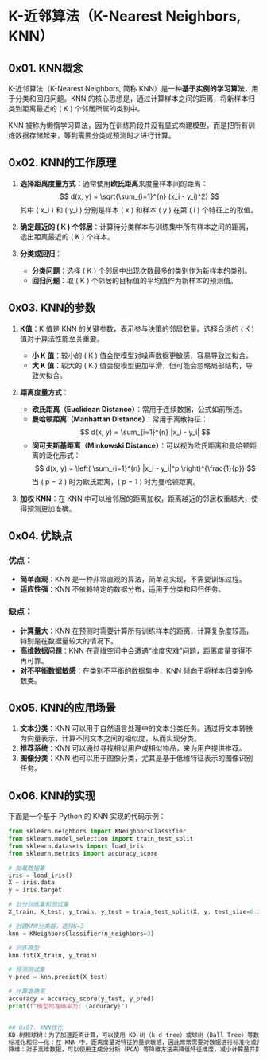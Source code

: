 # K-近邻算法（K-Nearest Neighbors, KNN）

## 0x01. KNN概念

K-近邻算法（K-Nearest Neighbors, 简称 KNN）是一种**基于实例的学习算法**，用于分类和回归问题。KNN 的核心思想是，通过计算样本之间的距离，将新样本归类到距离最近的 \( K \) 个邻居所属的类别中。

KNN 被称为懒惰学习算法，因为在训练阶段并没有显式构建模型，而是把所有训练数据存储起来，等到需要分类或预测时才进行计算。

## 0x02. KNN的工作原理

1. **选择距离度量方式**：通常使用**欧氏距离**来度量样本间的距离：
   $$ 
   d(x, y) = \sqrt{\sum_{i=1}^{n} (x_i - y_i)^2} 
   $$
   其中 \( x_i \) 和 \( y_i \) 分别是样本 \( x \) 和样本 \( y \) 在第 \( i \) 个特征上的取值。

2. **确定最近的 \( K \) 个邻居**：计算待分类样本与训练集中所有样本之间的距离，选出距离最近的 \( K \) 个样本。

3. **分类或回归**：
   - **分类问题**：选择 \( K \) 个邻居中出现次数最多的类别作为新样本的类别。
   - **回归问题**：取 \( K \) 个邻居的目标值的平均值作为新样本的预测值。

## 0x03. KNN的参数

1. **K值**：K 值是 KNN 的关键参数，表示参与决策的邻居数量。选择合适的 \( K \) 值对于算法性能至关重要。
   - **小 K 值**：较小的 \( K \) 值会使模型对噪声数据更敏感，容易导致过拟合。
   - **大 K 值**：较大的 \( K \) 值会使模型更加平滑，但可能会忽略局部结构，导致欠拟合。

2. **距离度量方式**：
   - **欧氏距离（Euclidean Distance）**：常用于连续数据，公式如前所述。
   - **曼哈顿距离（Manhattan Distance）**：常用于离散特征：
     $$ 
     d(x, y) = \sum_{i=1}^{n} |x_i - y_i|
     $$
   - **闵可夫斯基距离（Minkowski Distance）**：可以视为欧氏距离和曼哈顿距离的泛化形式：
     $$ 
     d(x, y) = \left( \sum_{i=1}^{n} |x_i - y_i|^p \right)^{\frac{1}{p}} 
     $$
     当 \( p = 2 \) 时为欧氏距离，\( p = 1 \) 时为曼哈顿距离。

3. **加权 KNN**：在 KNN 中可以给邻居的距离加权，距离越近的邻居权重越大，使得预测更加准确。


## 0x04. 优缺点

### 优点：
- **简单直观**：KNN 是一种非常直观的算法，简单易实现，不需要训练过程。
- **适应性强**：KNN 不依赖特定的数据分布，适用于分类和回归任务。

### 缺点：
- **计算量大**：KNN 在预测时需要计算所有训练样本的距离，计算复杂度较高，特别是在数据量较大的情况下。
- **高维数据问题**：KNN 在高维空间中会遭遇“维度灾难”问题，距离度量变得不再可靠。
- **对不平衡数据敏感**：在类别不平衡的数据集中，KNN 倾向于将样本归类到多数类。

## 0x05. KNN的应用场景

1. **文本分类**：KNN 可以用于自然语言处理中的文本分类任务。通过将文本转换为向量表示，计算不同文本之间的相似度，从而实现分类。
2. **推荐系统**：KNN 可以通过寻找相似用户或相似物品，来为用户提供推荐。
3. **图像分类**：KNN 也可以用于图像分类，尤其是基于低维特征表示的图像识别任务。

## 0x06. KNN的实现

下面是一个基于 Python 的 KNN 实现的代码示例：

```python
from sklearn.neighbors import KNeighborsClassifier
from sklearn.model_selection import train_test_split
from sklearn.datasets import load_iris
from sklearn.metrics import accuracy_score

# 加载数据集
iris = load_iris()
X = iris.data
y = iris.target

# 划分训练集和测试集
X_train, X_test, y_train, y_test = train_test_split(X, y, test_size=0.3, random_state=42)

# 创建KNN分类器，选择K=3
knn = KNeighborsClassifier(n_neighbors=3)

# 训练模型
knn.fit(X_train, y_train)

# 预测测试集
y_pred = knn.predict(X_test)

# 计算准确率
accuracy = accuracy_score(y_test, y_pred)
print(f"模型的准确率为: {accuracy}")


## 0x07. KNN优化
KD-树和球树：为了加速距离计算，可以使用 KD-树（k-d tree）或球树（Ball Tree）等数据结构来存储训练样本，加快 KNN 的查询效率。
标准化和归一化：在 KNN 中，距离度量对特征的量纲敏感，因此常常需要对数据进行标准化或归一化处理，以消除不同特征的量纲差异对结果的影响。
降维：对于高维数据，可以使用主成分分析（PCA）等降维方法来降低特征维度，减小计算量并提高性能。
